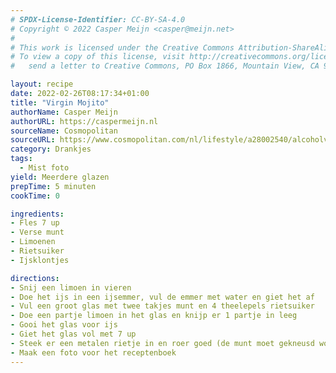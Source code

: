 ```yaml
---
# SPDX-License-Identifier: CC-BY-SA-4.0
# Copyright © 2022 Casper Meijn <casper@meijn.net>
# 
# This work is licensed under the Creative Commons Attribution-ShareAlike 4.0 International License. 
# To view a copy of this license, visit http://creativecommons.org/licenses/by-sa/4.0/ or 
#   send a letter to Creative Commons, PO Box 1866, Mountain View, CA 94042, USA.

layout: recipe
date: 2022-02-26T08:17:34+01:00
title: "Virgin Mojito"
authorName: Casper Meijn
authorURL: https://caspermeijn.nl
sourceName: Cosmopolitan
sourceURL: https://www.cosmopolitan.com/nl/lifestyle/a28002540/alcoholvrije-cocktail-virgin-mojito/
category: Drankjes
tags:
  - Mist foto
yield: Meerdere glazen
prepTime: 5 minuten
cookTime: 0

ingredients:
- Fles 7 up
- Verse munt
- Limoenen
- Rietsuiker
- Ijsklontjes

directions:
- Snij een limoen in vieren
- Doe het ijs in een ijsemmer, vul de emmer met water en giet het af
- Vul een groot glas met twee takjes munt en 4 theelepels rietsuiker
- Doe een partje limoen in het glas en knijp er 1 partje in leeg
- Gooi het glas voor ijs
- Giet het glas vol met 7 up
- Steek er een metalen rietje in en roer goed (de munt moet gekneusd worden en de rietsuiker moet oplossen)
- Maak een foto voor het receptenboek
---
```

